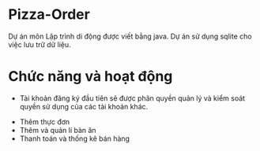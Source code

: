 # Pizza-Order
Dự án môn Lập trình di động được viết bằng java. Dự án sử dụng sqlite cho việc lưu trữ dữ liệu.

# Chức năng và hoạt động
- Tài khoản đăng ký đầu tiên sẽ được phân quyền quản lý và kiểm soát quyền sử dụng của các tài khoản khác.
+ Thêm thực đơn
+ Thêm và quản lí bàn ăn
+ Thanh toán và thống kê bán hàng
